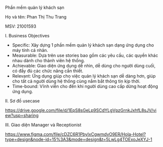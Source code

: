 Phần mềm quản lý khách sạn 

Họ và tên: Phan Thị Thu Trang 

MSV: 21001593

I. Business Objectives 
- Specific: Xây dựng 1 phần mềm quản lý khách sạn dạng ứng dụng cho máy tính cá nhân.
- Measurable: Dựa trên use stories bao gồm các yêu cầu, các quyền khác nhau dành cho thành viên hệ thống.
- Achievable: Giao diện ứng dụng dễ nhìn, dễ dùng cho người dùng cuối, có đầy đủ các chức năng cần thiết.
- Relevant: Ứng dụng giúp cho việc quản lý khách sạn dễ dàng hơn, giúp cho tất cả người dùng hệ thống cùng nắm bắt thông tin kịp thời.
- Time-bound: Vĩnh viễn cho đến khi người dùng cao cấp dừng hoạt động ứng dụng.
  
II. Sơ đồ usecase 

https://drive.google.com/file/d/1EpS8sGeLp9SCdYLgVpzGrnkJxhfL8sJV/view?usp=sharing

III. Giao diện Manager và Receptionist

https://www.figma.com/file/cDZC6R1PbyIxCgwmdvO9ER/Hola-Hotel?type=design&node-id=15%3A3&mode=design&t=5LwLg4TOExoJeXYJ-1
